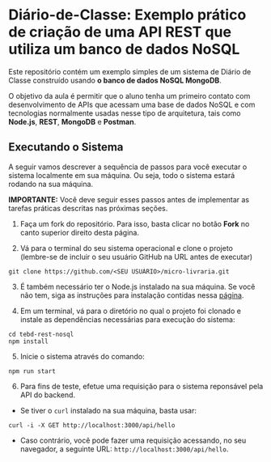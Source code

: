 # Diário-de-Classe: Exemplo prático de criação de uma API REST que utiliza um banco de dados NoSQL

Este repositório contém um exemplo simples de um sistema de Diário de Classe construído usando **o banco de dados NoSQL MongoDB**.

O objetivo da aula é permitir que o aluno tenha um primeiro contato com desenvolvimento de APIs que acessam uma base de dados NoSQL e com tecnologias normalmente usadas nesse tipo de arquitetura, tais como **Node.js**, **REST**, **MongoDB** e **Postman**.

## Executando o Sistema

A seguir vamos descrever a sequência de passos para você executar o sistema localmente em sua máquina. Ou seja, todo o sistema estará rodando na sua máquina.

**IMPORTANTE:** Você deve seguir esses passos antes de implementar as tarefas práticas descritas nas próximas seções.

1. Faça um fork do repositório. Para isso, basta clicar no botão **Fork** no canto superior direito desta página.

2. Vá para o terminal do seu sistema operacional e clone o projeto (lembre-se de incluir o seu usuário GitHub na URL antes de executar)

```
git clone https://github.com/<SEU USUÁRIO>/micro-livraria.git
```

3. É também necessário ter o Node.js instalado na sua máquina. Se você não tem, siga as instruções para instalação contidas nessa [página](https://nodejs.org/en/download/).

4. Em um terminal, vá para o diretório no qual o projeto foi clonado e instale as dependências necessárias para execução do sistema:

```
cd tebd-rest-nosql
npm install
```

5. Inicie o sistema através do comando:

```
npm run start
```

6.  Para fins de teste, efetue uma requisição para o sistema reponsável pela API do backend.

-   Se tiver o `curl` instalado na sua máquina, basta usar:

```
curl -i -X GET http://localhost:3000/api/hello
```

-   Caso contrário, você pode fazer uma requisição acessando, no seu navegador, a seguinte URL: `http://localhost:3000/api/hello`.

